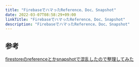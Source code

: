 ```yaml
---
title: "FirebaseでハマったReference、Doc、Snapshot"
date: 2022-03-07T08:58:29+09:00
linkTitle: "FirebaseでハマったReference、Doc、Snapshot"
description: "FirebaseでハマったReference、Doc、Snapshot"
---
```


## 参考
[firestoreのreferenceとかsnapshotで混乱したので整理してみた](https://qiita.com/takahi5/items/a07cc77f6f11c1bd973c)